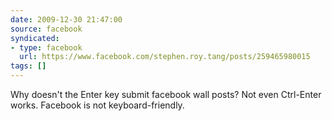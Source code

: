 ```yaml
---
date: 2009-12-30 21:47:00
source: facebook
syndicated:
- type: facebook
  url: https://www.facebook.com/stephen.roy.tang/posts/259465980015
tags: []
---
```


Why doesn't the Enter key submit facebook wall posts? Not even Ctrl-Enter works. Facebook is not keyboard-friendly.